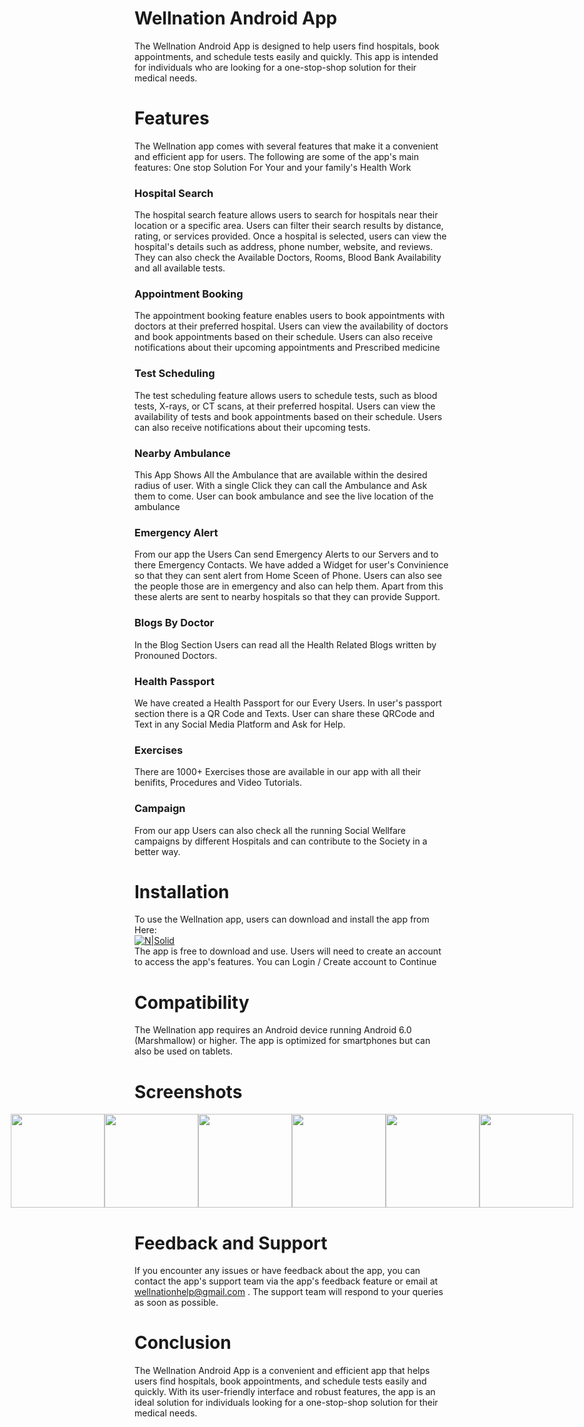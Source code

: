 # Wellnation Android App
The Wellnation Android App is designed to help users find hospitals, book appointments, and schedule tests easily and quickly. This app is intended for individuals who are looking for a one-stop-shop solution for their medical needs.

# Features
The Wellnation app comes with several features that make it a convenient and efficient app for users. The following are some of the app's main features:
One stop Solution For Your and your family's Health Work

### Hospital Search
The hospital search feature allows users to search for hospitals near their location or a specific area. Users can filter their search results by distance, rating, or services provided. Once a hospital is selected, users can view the hospital's details such as address, phone number, website, and reviews. They can also check the Available Doctors, Rooms, Blood Bank Availability and all available tests.

### Appointment Booking
The appointment booking feature enables users to book appointments with doctors at their preferred hospital. Users can view the availability of doctors and book appointments based on their schedule. Users can also receive notifications about their upcoming appointments and Prescribed medicine

### Test Scheduling
The test scheduling feature allows users to schedule tests, such as blood tests, X-rays, or CT scans, at their preferred hospital. Users can view the availability of tests and book appointments based on their schedule. Users can also receive notifications about their upcoming tests.

### Nearby Ambulance
This App Shows All the Ambulance that are available within the desired radius of user. With a single Click they can call the Ambulance and Ask them to come. User can book ambulance and see the live location of the ambulance

### Emergency Alert
From our app the Users Can send Emergency Alerts to our Servers and to there Emergency Contacts.
We have added a Widget for user's Convinience so that they can sent alert from Home Sceen of Phone. Users can also see the people those are in emergency and also can help them. Apart from this these alerts are sent to nearby hospitals so that they can provide Support.

### Blogs By Doctor
In the Blog Section Users can read all the Health Related Blogs written by Pronouned Doctors.

### Health Passport
We have created a Health Passport for our Every Users. In user's passport section there is a QR Code and Texts. User can share these QRCode and Text in any Social Media Platform and Ask for Help.

### Exercises
There are 1000+ Exercises those are available in our app with all their benifits, Procedures and Video Tutorials.

### Campaign
From our app Users can also check all the running Social Wellfare campaigns by different Hospitals and can contribute to the Society in a better way.

# Installation
To use the Wellnation app, users can download and install the app from Here:<br>
 [![N|Solid](https://storage.googleapis.com/gweb-uniblog-publish-prod/images/HeroHomepage_2880x1200.max-100x100.jpg)](https://github.com/Wellnation/.github/raw/main/profile/WellNation.apk)<br>
 The app is free to download and use. Users will need to create an account to access the app's features.
You can Login / Create account to Continue

# Compatibility
The Wellnation app requires an Android device running Android 6.0 (Marshmallow) or higher. The app is optimized for smartphones but can also be used on tablets.

# Screenshots
<div style="display:flex; justify-content:center;">
    <img src="https://user-images.githubusercontent.com/78340623/233781465-ca81df28-c2f0-4bfa-860e-dd0737889492.png" width="150">
    <img src="https://user-images.githubusercontent.com/78340623/233781472-91e6cca8-4f2a-4b4d-ac7c-da2ad1dc3739.png" width="150">
    <img src="https://user-images.githubusercontent.com/78340623/233781485-6824287f-73c6-4d45-81ba-39638a1c19cf.png" width="150">
    <img src="https://user-images.githubusercontent.com/78340623/233781482-dd97d59a-1dab-4c80-87da-3b9058359239.png" width="150">
    <img src="https://user-images.githubusercontent.com/78340623/233785698-a342a342-8919-4afe-bb9e-56570fe57079.png" width="150">
    <img src="https://user-images.githubusercontent.com/78340623/233781474-384f9167-397e-4f14-a075-602a142ef4d6.png" width="150">
</div>





# Feedback and Support
If you encounter any issues or have feedback about the app, you can contact the app's support team via the app's feedback feature or email at wellnationhelp@gmail.com . The support team will respond to your queries as soon as possible.

# Conclusion
The Wellnation Android App is a convenient and efficient app that helps users find hospitals, book appointments, and schedule tests easily and quickly. With its user-friendly interface and robust features, the app is an ideal solution for individuals looking for a one-stop-shop solution for their medical needs.

